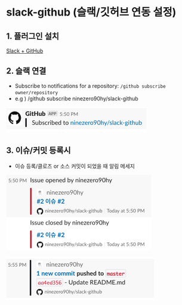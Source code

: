 # slack-github (슬랙/깃허브 연동 설정)

## 1. 플러그인 설치

[Slack + GitHub](https://github.com/marketplace/slack-github)

## 2. 슬랙 연결

- Subscribe to notifications for a repository: `/github subscribe owner/repository`
- e.g ) /github subscribe ninezero90hy/slack-github

![](2018-12-126-10971f72-a50f-4265-bf51-1223bcc165cb.06.40.png)

## 3. 이슈/커밋 등록시

- 이슈 등록/클로즈 or 소스 커밋이 되었을 때 알림 메세지

![](2018-12-126-73d41abd-380d-4c0c-b457-8b78766dce27.06.49.png)

![](2018-12-126-47dc7af3-9acf-4879-a0a0-a71f0183d9c2.06.55.png)
